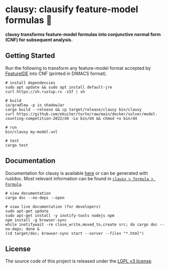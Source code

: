 # clausy: clausify feature-model formulas 🎅

**clausy transforms feature-model formulas into conjunctive normal form (CNF) for subsequent analysis.**

## Getting Started

Run the following to transform any feature-model format accepted by [FeatureIDE](https://featureide.github.io/) into CNF (printed in DIMACS format).

```
# install dependencies
sudo apt update && sudo apt install default-jre
curl https://sh.rustup.rs -sSf | sh

# build
io/gradlew -p io shadowJar
cargo build --release && cp target/release/clausy bin/clausy
curl https://github.com/ekuiter/torte/raw/main/docker/solver/model-counting-competition-2022/d4 -Lo bin/d4 && chmod +x bin/d4

# run
bin/clausy my-model.uvl

# test
cargo test
```

## Documentation

Documentation for clausy is available [here](https://ekuiter.github.io/clausy/) or can be generated with rustdoc.
Most relevant information can be found in [`clausy > formula > Formula`](https://ekuiter.github.io/clausy/clausy/formula/struct.Formula.html).

```
# view documentation
cargo doc --no-deps --open

# view live documentation (for developers)
sudo apt-get update
sudo apt-get install -y inotify-tools nodejs npm
npm install -g browser-sync
while inotifywait -re close_write,moved_to,create src; do cargo doc --no-deps; done &
(cd target/doc; browser-sync start --server --files "*.html")
```

## License

The source code of this project is released under the [LGPL v3 license](LICENSE.txt).